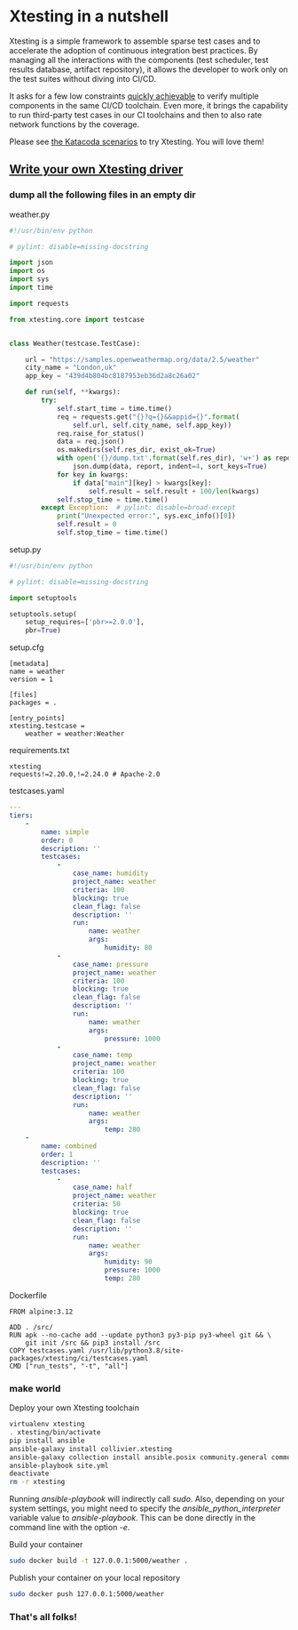 # Xtesting in a nutshell

Xtesting is a simple framework to assemble sparse test cases and to accelerate
the adoption of continuous integration best practices. By managing all
the interactions with the components (test scheduler, test results database,
artifact repository), it allows the developer to work only on the test suites
without diving into CI/CD.

It asks for a few low constraints
[quickly achievable](https://www.sdxcentral.com/articles/news/opnfvs-6th-release-brings-testing-capabilities-that-orange-is-already-using/2018/05/)
to verify multiple components in the same CI/CD toolchain. Even more, it brings
the capability to run third-party test cases in our CI toolchains and then to
also rate network functions by the coverage.

Please see
[the Katacoda scenarios](https://www.katacoda.com/ollivier/courses/xtestingci)
to try Xtesting. You will love them!

## [Write your own Xtesting driver](https://www.katacoda.com/ollivier/courses/xtestingci/firstdriver)

### dump all the following files in an empty dir

weather.py

```python
#!/usr/bin/env python

# pylint: disable=missing-docstring

import json
import os
import sys
import time

import requests

from xtesting.core import testcase


class Weather(testcase.TestCase):

    url = "https://samples.openweathermap.org/data/2.5/weather"
    city_name = "London,uk"
    app_key = "439d4b804bc8187953eb36d2a8c26a02"

    def run(self, **kwargs):
        try:
            self.start_time = time.time()
            req = requests.get("{}?q={}&&appid={}".format(
                self.url, self.city_name, self.app_key))
            req.raise_for_status()
            data = req.json()
            os.makedirs(self.res_dir, exist_ok=True)
            with open('{}/dump.txt'.format(self.res_dir), 'w+') as report:
                json.dump(data, report, indent=4, sort_keys=True)
            for key in kwargs:
                if data["main"][key] > kwargs[key]:
                    self.result = self.result + 100/len(kwargs)
            self.stop_time = time.time()
        except Exception:  # pylint: disable=broad-except
            print("Unexpected error:", sys.exc_info()[0])
            self.result = 0
            self.stop_time = time.time()
```

setup.py

```python
#!/usr/bin/env python

# pylint: disable=missing-docstring

import setuptools

setuptools.setup(
    setup_requires=['pbr>=2.0.0'],
    pbr=True)
```

setup.cfg

```
[metadata]
name = weather
version = 1

[files]
packages = .

[entry_points]
xtesting.testcase =
    weather = weather:Weather
```

requirements.txt

```
xtesting
requests!=2.20.0,!=2.24.0 # Apache-2.0
```

testcases.yaml

```yaml
---
tiers:
    -
        name: simple
        order: 0
        description: ''
        testcases:
            -
                case_name: humidity
                project_name: weather
                criteria: 100
                blocking: true
                clean_flag: false
                description: ''
                run:
                    name: weather
                    args:
                        humidity: 80
            -
                case_name: pressure
                project_name: weather
                criteria: 100
                blocking: true
                clean_flag: false
                description: ''
                run:
                    name: weather
                    args:
                        pressure: 1000
            -
                case_name: temp
                project_name: weather
                criteria: 100
                blocking: true
                clean_flag: false
                description: ''
                run:
                    name: weather
                    args:
                        temp: 280
    -
        name: combined
        order: 1
        description: ''
        testcases:
            -
                case_name: half
                project_name: weather
                criteria: 50
                blocking: true
                clean_flag: false
                description: ''
                run:
                    name: weather
                    args:
                        humidity: 90
                        pressure: 1000
                        temp: 280
```

Dockerfile

```
FROM alpine:3.12

ADD . /src/
RUN apk --no-cache add --update python3 py3-pip py3-wheel git && \
    git init /src && pip3 install /src
COPY testcases.yaml /usr/lib/python3.8/site-packages/xtesting/ci/testcases.yaml
CMD ["run_tests", "-t", "all"]
```

### make world

Deploy your own Xtesting toolchain

```bash
virtualenv xtesting
. xtesting/bin/activate
pip install ansible
ansible-galaxy install collivier.xtesting
ansible-galaxy collection install ansible.posix community.general community.grafana community.kubernetes
ansible-playbook site.yml
deactivate
rm -r xtesting
```
Running _ansible-playbook_ will indirectly call _sudo_.
Also, depending on your system settings, you might need to specify the
_ansible_python_interpreter_ variable value to _ansible-playbook_.
This can be done directly in the command line with the option _-e_.

Build your container

```bash
sudo docker build -t 127.0.0.1:5000/weather .
```

Publish your container on your local repository

```bash
sudo docker push 127.0.0.1:5000/weather
```

### That's all folks!
